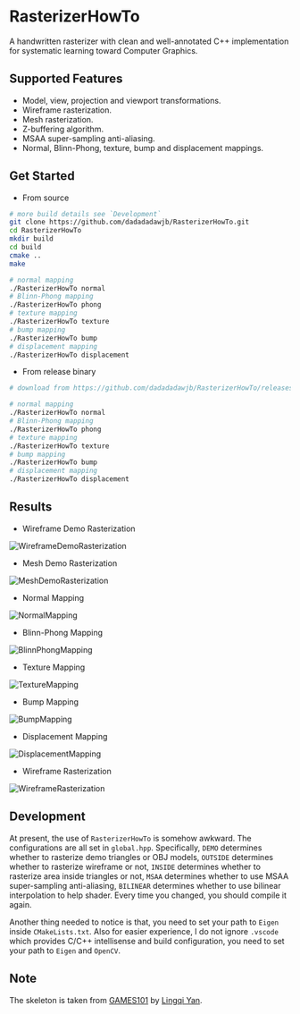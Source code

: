 # RasterizerHowTo
A handwritten rasterizer with clean and well-annotated C++ implementation for systematic learning toward Computer Graphics.

## Supported Features
* Model, view, projection and viewport transformations.
* Wireframe rasterization.
* Mesh rasterization.
* Z-buffering algorithm.
* MSAA super-sampling anti-aliasing.
* Normal, Blinn-Phong, texture, bump and displacement mappings.

## Get Started
* From source
```bash
# more build details see `Development`
git clone https://github.com/dadadadawjb/RasterizerHowTo.git
cd RasterizerHowTo
mkdir build
cd build
cmake ..
make

# normal mapping
./RasterizerHowTo normal
# Blinn-Phong mapping
./RasterizerHowTo phong
# texture mapping
./RasterizerHowTo texture
# bump mapping
./RasterizerHowTo bump
# displacement mapping
./RasterizerHowTo displacement
```

* From release binary
```bash
# download from https://github.com/dadadadawjb/RasterizerHowTo/releases as `RasterizerHowTo`

# normal mapping
./RasterizerHowTo normal
# Blinn-Phong mapping
./RasterizerHowTo phong
# texture mapping
./RasterizerHowTo texture
# bump mapping
./RasterizerHowTo bump
# displacement mapping
./RasterizerHowTo displacement
```

## Results
* Wireframe Demo Rasterization

![WireframeDemoRasterization](results/output1.png)

* Mesh Demo Rasterization

![MeshDemoRasterization](results/output2.png)

* Normal Mapping

![NormalMapping](results/output3_1.png)

* Blinn-Phong Mapping

![BlinnPhongMapping](results/output3_2.png)

* Texture Mapping

![TextureMapping](results/output3_3.png)

* Bump Mapping

![BumpMapping](results/output3_4.png)

* Displacement Mapping

![DisplacementMapping](results/output3_5.png)

* Wireframe Rasterization

![WireframeRasterization](results/output4.png)

## Development
At present, the use of `RasterizerHowTo` is somehow awkward.
The configurations are all set in `global.hpp`.
Specifically, `DEMO` determines whether to rasterize demo triangles or OBJ models, 
`OUTSIDE` determines whether to rasterize wireframe or not, 
`INSIDE` determines whether to rasterize area inside triangles or not, 
`MSAA` determines whether to use MSAA super-sampling anti-aliasing, 
`BILINEAR` determines whether to use bilinear interpolation to help shader.
Every time you changed, you should compile it again.

Another thing needed to notice is that, 
you need to set your path to `Eigen` inside `CMakeLists.txt`.
Also for easier experience, I do not ignore `.vscode` which provides C/C++ intellisense and build configuration, 
you need to set your path to `Eigen` and `OpenCV`.

## Note
The skeleton is taken from [GAMES101](https://sites.cs.ucsb.edu/~lingqi/teaching/games101.html) by [Lingqi Yan](https://sites.cs.ucsb.edu/~lingqi/).